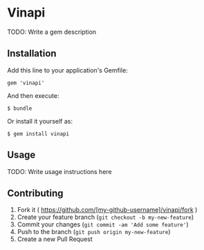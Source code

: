# Vinapi

TODO: Write a gem description

## Installation

Add this line to your application's Gemfile:

    gem 'vinapi'

And then execute:

    $ bundle

Or install it yourself as:

    $ gem install vinapi

## Usage

TODO: Write usage instructions here

## Contributing

1. Fork it ( https://github.com/[my-github-username]/vinapi/fork )
2. Create your feature branch (`git checkout -b my-new-feature`)
3. Commit your changes (`git commit -am 'Add some feature'`)
4. Push to the branch (`git push origin my-new-feature`)
5. Create a new Pull Request
